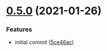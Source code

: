 # [0.5.0](https://github.com/kpfromer/optimized-images-loader/compare/v0.4.0...v0.5.0) (2021-01-26)


### Features

* initial commit ([5ce46ac](https://github.com/kpfromer/optimized-images-loader/commit/5ce46ac2affd4d9e9fdc668394424ec8a0f4dd30))
